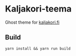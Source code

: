 # Kaljakori-teema

Ghost theme for [kaljakori.fi](https://kaljakori.fi)

## Build

`yarn install && yarn run build`
